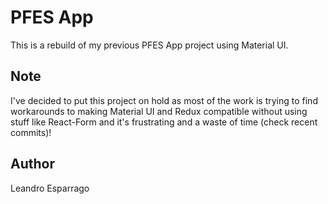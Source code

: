 # PFES App
This is a rebuild of my previous PFES App project using Material UI.

## Note
I've decided to put this project on hold as most of the work is trying to find workarounds to making Material UI and Redux compatible without using stuff like React-Form and it's frustrating and a waste of time (check recent commits)!

## Author
Leandro Esparrago



